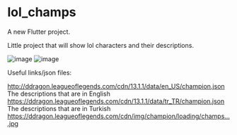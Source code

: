 # lol_champs

A new Flutter project.

Little project that will show lol characters and their descriptions.

![image](https://user-images.githubusercontent.com/93447954/223549871-c301f35b-29bd-4fb4-9a2b-aabf204cd13f.png)
![image](https://user-images.githubusercontent.com/93447954/224493959-4cf6a6f0-676c-44a3-8cb5-a9c996257caf.png)

Useful links/json files:    

http://ddragon.leagueoflegends.com/cdn/13.1.1/data/en_US/champion.json  The descriptions that are in English
https://ddragon.leagueoflegends.com/cdn/13.1.1/data/tr_TR/champion.json   The descriptions that are in Turkish
https://ddragon.leagueoflegends.com/cdn/img/champion/loading/champs....jpg
